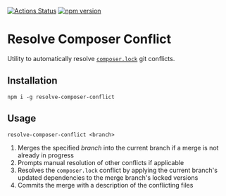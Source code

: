 [![Actions Status](https://github.com/namoscato/resolve-composer-conflict/workflows/ci/badge.svg)](https://github.com/namoscato/resolve-composer-conflict/actions) [![npm version](https://badge.fury.io/js/resolve-composer-conflict.svg)](https://badge.fury.io/js/resolve-composer-conflict)

# Resolve Composer Conflict

Utility to automatically resolve [`composer.lock`](https://getcomposer.org/doc/01-basic-usage.md#installing-dependencies) git conflicts.

## Installation

```
npm i -g resolve-composer-conflict
```

## Usage

```
resolve-composer-conflict <branch>
```

1. Merges the specified _branch_ into the current branch if a merge is not already in progress
2. Prompts manual resolution of other conflicts if applicable
3. Resolves the `composer.lock` conflict by applying the current branch's updated dependencies to the merge branch's locked versions
4. Commits the merge with a description of the conflicting files
